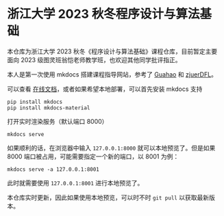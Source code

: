 # 浙江大学 2023 秋冬程序设计与算法基础
本仓库为浙江大学 2023 秋冬《程序设计与算法基础》课程仓库，目前暂定主要面向 2023 级图灵班翁恺老师教学班，也欢迎其他同学批评指正。

本人是第一次使用 mkdocs 搭建课程指导网站，参考了 [Guahao](https://github.com/Guahao31/2023_DD) 和 [zjuerDFL](https://github.com/zjuerDFL/2023_EBD/tree/main)。

可以查看 [在线文档](https://zhoutimemachine.github.io/CProgrammingBasics/)，或者如果希望本地部署，可以首先安装 mkdocs 支持
```
pip install mkdocs
pip install mkdocs-material
```

打开实时渲染服务（默认端口 8000）
```
mkdocs serve
```

如果顺利的话，在浏览器中输入 `127.0.0.1:8000` 就可以本地预览了。但是如果 8000 端口被占用，可能需要指定一个新的端口，以 8001 为例：
```
mkdocs serve -a 127.0.0.1:8001
```

此时就需要使用 `127.0.0.1:8001` 进行本地预览了。

本仓库实时更新，因此如果使用本地预览，可以时不时 `git pull` 以获取最新版本。